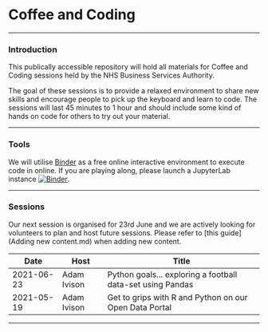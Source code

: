 # Coffee and Coding

---

### Introduction

This publically accessible repository will hold all materials for Coffee and Coding sessions held by the NHS Business Services Authority.

The goal of these sessions is to provide a relaxed environment to share new skills and encourage people to pick up the keyboard and learn to code. The sessions will last 45 minutes to 1 hour and should include some kind of hands on code for others to try out your material.

---

### Tools

We will utilise [Binder](https://mybinder.org/v2/gh/sfdsa/HEAD) as a free online interactive environment to execute code in online. If you are playing along, please launch a JupyterLab instance [![Binder](https://mybinder.org/badge_logo.svg)](https://mybinder.org/v2/gl/nhsbsa%2Finsight%2Fshared%2Fcoffee-and-coding/master?urlpath=lab).

---

### Sessions

Our next session is organised for 23rd June and we are actively looking for volunteers to plan and host future sessions. Please refer to [this guide](Adding new content.md) when adding new content.

| Date       | Host        | Title                                                      |
| ---------- | ----------- | ---------------------------------------------------------- | 
| 2021-06-23 | Adam Ivison | Python goals... exploring a football data-set using Pandas |
| 2021-05-19 | Adam Ivison | Get to grips with R and Python on our Open Data Portal     |

---
